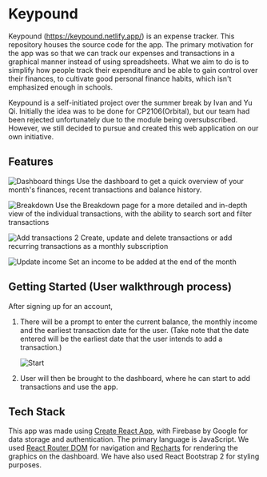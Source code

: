 # Keypound

Keypound (<https://keypound.netlify.app/>) is an expense tracker. This repository houses the source code for the app. The primary motivation for the app was so that we can track our expenses and transactions in a graphical manner instead of using spreadsheets. What we aim to do is to simplify how people track their expenditure and be able to gain control over their finances, to cultivate good personal finance habits, which isn't emphasized enough in schools.

Keypound is a self-initiated project over the summer break by Ivan and Yu Qi. Initially the idea was to be done for CP2106(Orbital), but our team had been rejected unfortunately due to the module being oversubscribed. However, we still decided to pursue and created this web application on our own initiative.

## Features

![Dashboard things](https://user-images.githubusercontent.com/77185900/127454464-eb371f45-e0f0-4a70-8ae0-1b3420b022c7.png)
Use the dashboard to get a quick overview of your month's finances, recent transactions and balance history.

![Breakdown](https://user-images.githubusercontent.com/77185900/127454556-700e2a1d-1b5b-4da3-885d-1abbcef9177a.png)
Use the Breakdown page for a more detailed and in-depth view of the individual transactions, with the ability to search sort and filter transactions

![Add transactions 2](https://user-images.githubusercontent.com/77185900/127455548-0d9c33b6-2c95-4501-b723-1aeede31e4d2.png)
Create, update and delete transactions or add recurring transactions as a monthly subscription

![Update income](https://user-images.githubusercontent.com/77185900/127454711-7d757d74-6630-4e20-b59b-b364cdc61125.png)
Set an income to be added at the end of the month

## Getting Started (User walkthrough process)

After signing up for an account,

1. There will be a prompt to enter the current balance, the monthly income and the earliest transaction date for the user. 
   (Take note that the date entered will be the earliest date that the user intends to add a transaction.)
   
   ![Start](https://user-images.githubusercontent.com/77185900/127454916-9eeec27c-69f5-4f34-a1cb-77f81315713a.png)

2. User will then be brought to the dashboard, where he can start to add transactions and use the app.

## Tech Stack

This app was made using [Create React App](https://create-react-app.dev/), with Firebase by Google for data storage and authentication. The primary language is JavaScript. We used [React Router DOM](https://reactrouter.com/web/guides/quick-start) for navigation and [Recharts](https://recharts.org/en-US/) for rendering the graphics on the dashboard. We have also used React Bootstrap 2 for styling purposes.
